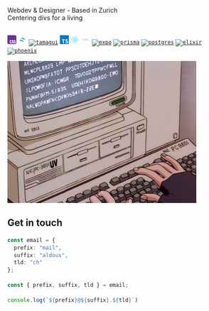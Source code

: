 Webdev & Designer - Based in Zurich <br/>
Centering divs for a living <br/><br/>

<a href="https://github.com/topics/css" target="_blank"><code><img height="20" alt="css" src="https://raw.githubusercontent.com/github/explore/8144ae7e9ec2274bdb8f76bdbdb6e6509538c7a8/topics/css/css.png"></code></a>
<a href="https://github.com/topics/tailwind" target="_blank"><code><img height="20" alt="tailwindcss" src="https://raw.githubusercontent.com/github/explore/261c2cda92d09ccad6f8b2dc91af32a2a5856989/topics/tailwind/tailwind.png"></code></a>
<a href="https://github.com/tamagui/tamagui" target="_blank"><code><img height="20" alt="tamagui" src="https://avatars.githubusercontent.com/u/94025540?s=48&v=4"></code></a>
<a href="https://github.com/topics/typescript" target="_blank"><code><img height="20" alt="typescript" src="https://raw.githubusercontent.com/github/explore/80688e429a7d4ef2fca1e82350fe8e3517d3494d/topics/typescript/typescript.png"></code></a>
<a href="https://github.com/topics/react" target="_blank"><code><img height="20" alt="react" src="https://raw.githubusercontent.com/github/explore/80688e429a7d4ef2fca1e82350fe8e3517d3494d/topics/react/react.png"></code></a>
<a href="https://github.com/topics/next" target="_blank"><code><img height="20" alt="nextjs" src="https://raw.githubusercontent.com/github/explore/2ebcebd7b163b2ab12cb5a40bf29264799c81c03/topics/nextjs/nextjs.png"></code></a>
<a href="https://github.com/expo/expo" target="_blank"><code><img height="20" alt="expo" src="https://avatars.githubusercontent.com/u/12504344?s=48&v=4"></code></a>
<a href="https://github.com/prisma/prisma" target="_blank"><code><img height="20" alt="prisma" src="https://avatars.githubusercontent.com/u/17219288?s=48&v=4"></code></a>
<a href="https://github.com/topics/postgres" target="_blank"><code><img height="20" alt="postgres" src="https://avatars.githubusercontent.com/u/177543?s=48&v=4"></code></a>
<a href="https://github.com/topics/elixir" target="_blank"><code><img height="20" alt="elixir" src="https://avatars.githubusercontent.com/u/1481354?s=48&v=4"></code></a>
<a href="https://github.com/phoenixframework/phoenix" target="_blank"><code><img height="20" alt="phoenix" src="https://avatars.githubusercontent.com/u/6510388?s=48&v=4"></code></a>

<img src="./madeyoulook.webp" alt="i'm too lazy to put something here" />

## Get in touch

```ts
const email = {
  prefix: "mail",
  suffix: "aldous",
  tld: "ch"
};

const { prefix, suffix, tld } = email;

console.log(`${prefix}@${suffix}.${tld}`)
```
